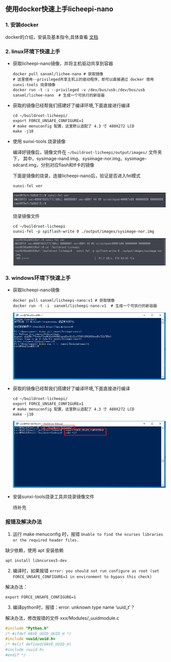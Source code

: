 ## **使用docker快速上手licheepi-nano**

### 1. 安装docker
  docker的介绍，安装及基本指令,具体查看 [文档](../docker的介绍，安装及基本指令.md)

### 2. linux环境下快速上手

- 获取licheepi-nano镜像，并将主机驱动共享到容器
  ```shell
  docker pull sanxml/lichee-nano # 获取镜像
  # 这里使用--privileged共享主机上的驱动程序，即可以直接通过 docker 使用 sunxi-tools 烧录镜像
  docker run -t -i --privileged -v /dev/bus/usb:/dev/bus/usb sanxml/lichee-nano  # 生成一个可执行的新容器
  ```

- 获取的镜像已经帮我们搭建好了编译环境,下面直接进行编译
  ``` shell
  cd ~/buildroot-licheepi/
  export FORCE_UNSAFE_CONFIGURE=1
  # make menuconfig 配置，这里默认适配了 4.3 寸 480X272 LCD
  make -j10
  ```

- 使用 sunxi-tools 烧录镜像

  编译好镜像后，镜像文件在 ` ~/buildroot-licheepi/output/images/ ` 文件夹下，
  其中，sysimage-nand.img、sysimage-nor.img，sysimage-sdcard.img，分别对应flash和tf卡的镜像

  下面是镜像的烧录，连接licheepi-nano后，验证是否进入fel模式
  ``` shell
  sunxi-fel ver
  ```
  ![](../assets/2021-01-30_23-57.png)

  烧录镜像文件
  ``` shell
  cd ~/buildroot-licheepi
  sunxi-fel -p spiflash-write 0 ./output/images/sysimage-nor.img
  ```
  ![](../assets/2021-02-01_11-36.png)

### 3. windows环境下快速上手

- 获取licheepi-nano镜像

  ``` shell
  docker pull sanxml/licheepi-nano:v1 # 获取镜像
  docker run -t -i  sanxml/licheepi-nano:v1  # 生成一个可执行的新容器
  ```
  ![](../assets/微信截图_20210201114354.png)

- 获取的镜像已经帮我们搭建好了编译环境,下面直接进行编译
  ``` shell
  cd ~/buildroot-licheepi/
  export FORCE_UNSAFE_CONFIGURE=1
  # make menuconfig 配置，这里默认适配了 4.3 寸 480X272 LCD
  make -j10
  ```
  ![](../assets/微信截图_20210201114955.png)

- 安装sunxi-tools烧录工具并烧录镜像文件

  待补充

### 报错及解决办法

1. 运行 make menuconfig 时，报错 `Unable to find the ncurses libraries or the required header files.`

  缺少依赖，使用 apt 安装依赖
  ``` shell
  apt install libncurses5-dev
  ```

2. 编译时，如果报错 `error: you should not run configure as root (set FORCE_UNSAFE_CONFIGURE=1 in environment to bypass this check)`

  解决办法：

  ``` shell
  export FORCE_UNSAFE_CONFIGURE=1
  ```

3. 编译python时，报错：error: unknown type name ‘uuid_t’？

  解决办法，修改报错的文件 xxx/Modules/_uuidmodule.c

  ``` c
  #include "Python.h"
  /* #ifdef HAVE_UUID_UUID_H */
  #include <uuid/uuid.h>
  /* #elif defined(HAVE_UUID_H)
  #include <uuid.h>
  #endif */
  ```